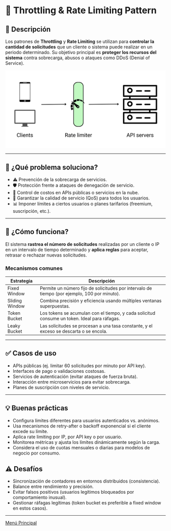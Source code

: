 # 🚦 Throttling & Rate Limiting Pattern

## 🧩 Descripción

Los patrones de **Throttling** y **Rate Limiting** se utilizan para **controlar la cantidad de solicitudes** que un cliente o sistema puede realizar en un periodo determinado. Su objetivo principal es **proteger los recursos del sistema** contra sobrecarga, abusos o ataques como DDoS (Denial of Service).

![Throttling & Rate Limiting Pattern](../images/Throttling%20&%20Rate%20Limiting%20Pattern.png)

---

## 🎯 ¿Qué problema soluciona?

- ⚠️ Prevención de la sobrecarga de servicios.
- 🛡️ Protección frente a ataques de denegación de servicio.
- 💸 Control de costos en APIs públicas o servicios en la nube.
- 🔄 Garantizar la calidad de servicio (QoS) para todos los usuarios.
- 📊 Imponer límites a ciertos usuarios o planes tarifarios (freemium, suscripción, etc.).

---

## 🧠 ¿Cómo funciona?

El sistema **rastrea el número de solicitudes** realizadas por un cliente o IP en un intervalo de tiempo determinado y **aplica reglas** para aceptar, retrasar o rechazar nuevas solicitudes.

### Mecanismos comunes

| Estrategia                   | Descripción |
|-----------------------------|-------------|
| Fixed Window                | Permite un número fijo de solicitudes por intervalo de tiempo (por ejemplo, 100 por minuto). |
| Sliding Window              | Combina precisión y eficiencia usando múltiples ventanas superpuestas. |
| Token Bucket                | Los tokens se acumulan con el tiempo, y cada solicitud consume un token. Ideal para ráfagas. |
| Leaky Bucket                | Las solicitudes se procesan a una tasa constante, y el exceso se descarta o se encola. |

---

## ✅ Casos de uso

- APIs públicas (ej. limitar 60 solicitudes por minuto por API key).
- Interfaces de pago o validaciones costosas.
- Servicios de autenticación (evitar ataques de fuerza bruta).
- Interacción entre microservicios para evitar sobrecarga.
- Planes de suscripción con niveles de servicio.

---

## 💡 Buenas prácticas
- Configura límites diferentes para usuarios autenticados vs. anónimos.
- Usa mecanismos de retry-after o backoff exponencial si el cliente excede su límite.
- Aplica rate limiting por IP, por API key o por usuario.
- Monitorea métricas y ajusta los límites dinámicamente según la carga.
- Considera el uso de cuotas mensuales o diarias para modelos de negocio por consumo.

## ⚠️ Desafíos
- Sincronización de contadores en entornos distribuidos (consistencia).
- Balance entre rendimiento y precisión.
- Evitar falsos positivos (usuarios legítimos bloqueados por comportamiento inusual).
- Gestionar ráfagas legítimas (token bucket es preferible a fixed window en estos casos).

---

[Menú Principal](https://github.com/wilfredoha/cloud-architecture-patterns)